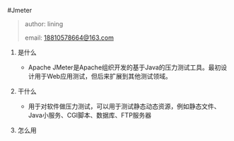 #Jmeter
> author: lining
>  
> email: 18810578664@163.com


1.  是什么
    - Apache JMeter是Apache组织开发的基于Java的压力测试工具。最初设计用于Web应用测试，但后来扩展到其他测试领域。
    
2. 干什么
    - 用于对软件做压力测试，可以用于测试静态动态资源，例如静态文件、Java小服务、CGI脚本、数据库、FTP服务器

3. 怎么用
